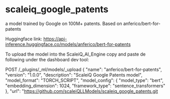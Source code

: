 # scaleiq_google_patents
a model trained by Google on 100M+ patents. Based on anferico/bert-for-patents

Huggingface link: https://api-inference.huggingface.co/models/anferico/bert-for-patents

To upload the model into the ScaleiQ_AI_Engine copy and paste de following under 
the dashboard dev tool:


POST /_plugins/_ml/models/_upload
{
  "name": "anferico/bert-for-patents",
  "version": "1.0.0",
  "description": "ScaleiQ Google Patents model",
  "model_format": "TORCH_SCRIPT",
  "model_config": {
    "model_type": "bert",
    "embedding_dimension": 1024,
    "framework_type": "sentence_transformers"
  },
   "url": "https://github.com/scaleiQLLModels/scaleiq_google_patents.git
